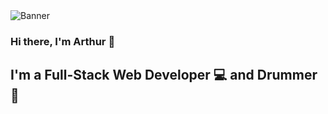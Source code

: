 <img src="https://user-images.githubusercontent.com/27503267/158444668-45e1bbc2-7679-4ff5-8b54-426c8b6a697d.png" alt="Banner" />

### Hi there, I'm Arthur 👋

## I'm a Full-Stack Web Developer 💻 and Drummer 🥁

<!--
**arthurgeay/arthurgeay** is a ✨ _special_ ✨ repository because its `README.md` (this file) appears on your GitHub profile.

Here are some ideas to get you started:

- 🔭 I’m currently working on ...
- 🌱 I’m currently learning ...
- 👯 I’m looking to collaborate on ...
- 🤔 I’m looking for help with ...
- 💬 Ask me about ...
- 📫 How to reach me: ...
- 😄 Pronouns: ...
- ⚡ Fun fact: ...
-->
